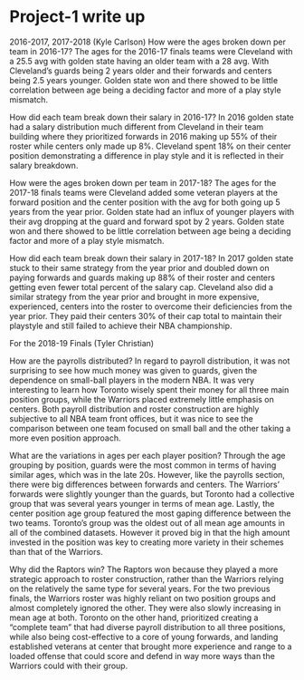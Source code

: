 # Project-1 write up
2016-2017, 2017-2018 (Kyle Carlson)
How were the ages broken down per team in 2016-17?
The ages for the 2016-17 finals teams were Cleveland with a 25.5 avg with golden state having an older team with a 28 avg. With Cleveland’s guards being 2 years older and their forwards and centers being 2.5 years younger.  Golden state won and there showed to be little correlation between age being a deciding factor and more of a play style mismatch.

How did each team break down their salary in 2016-17?
In 2016 golden state had a salary distribution much different from Cleveland in their team building where they prioritized forwards in 2016 making up 55% of their roster while centers only made up 8%. Cleveland spent 18% on their center position demonstrating a difference in play style and it is reflected in their salary breakdown.

How were the ages broken down per team in 2017-18?
The ages for the 2017-18 finals teams were Cleveland added some veteran players at the forward position and the center position with the avg for both going up 5 years from the year prior. Golden state had an influx of younger players with their avg dropping at the guard and forward spot by 2 years. Golden state won and there showed to be little correlation between age being a deciding factor and more of a play style mismatch.

How did each team break down their salary in 2017-18?
In 2017 golden state stuck to their same strategy from the year prior and doubled down on paying forwards and guards making up 88% of their roster and centers getting even fewer total percent of the salary cap. Cleveland also did a similar strategy from the year prior and brought in more expensive, experienced, centers into the roster to overcome their deficiencies from the year prior. They paid their centers 30% of their cap total to maintain their playstyle and still failed to achieve their NBA championship.

For the 2018-19 Finals (Tyler Christian)

How are the payrolls distributed?
In regard to payroll distribution, it was not surprising to see how much money was given to guards, given the dependence on small-ball players in the modern NBA. It was very interesting to learn how Toronto wisely spent their money for all three main position groups, while the Warriors placed extremely little emphasis on centers. Both payroll distribution and roster construction are highly subjective to all NBA team front offices, but it was nice to see the comparison between one team focused on small ball and the other taking a more even position approach.

What are the variations in ages per each player position?
Through the age grouping by position, guards were the most common in terms of having similar ages, which was in the late 20s. However, like the payrolls section, there were big differences between forwards and centers. The Warriors’ forwards were slightly younger than the guards, but Toronto had a collective group that was several years younger in terms of mean age. Lastly, the center position age group featured the most gaping difference between the two teams. Toronto’s group was the oldest out of all mean age amounts in all of the combined datasets. However it proved big in that the high amount invested in the position was key to creating more variety in their schemes than that of the Warriors.

Why did the Raptors win?
The Raptors won because they played a more strategic approach to roster construction, rather than the Warriors relying on the relatively the same type for several years. For the two previous finals, the Warriors roster was highly reliant on two position groups and almost completely ignored the other. They were also slowly increasing in mean age at both. Toronto on the other hand, prioritized creating a “complete team” that had diverse payroll distribution to all three positions, while also being cost-effective to a core of young forwards, and landing established veterans at center that brought more experience and range to a loaded offense that could score and defend in way more ways than the Warriors could with their group.


